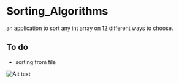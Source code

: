 # Sorting_Algorithms
an application to sort any int array on 12 different ways to choose.

## To do
- sorting from file

![Alt text](http://www.tejkmi.za.pl/sortinh.jpg "Presentation")
